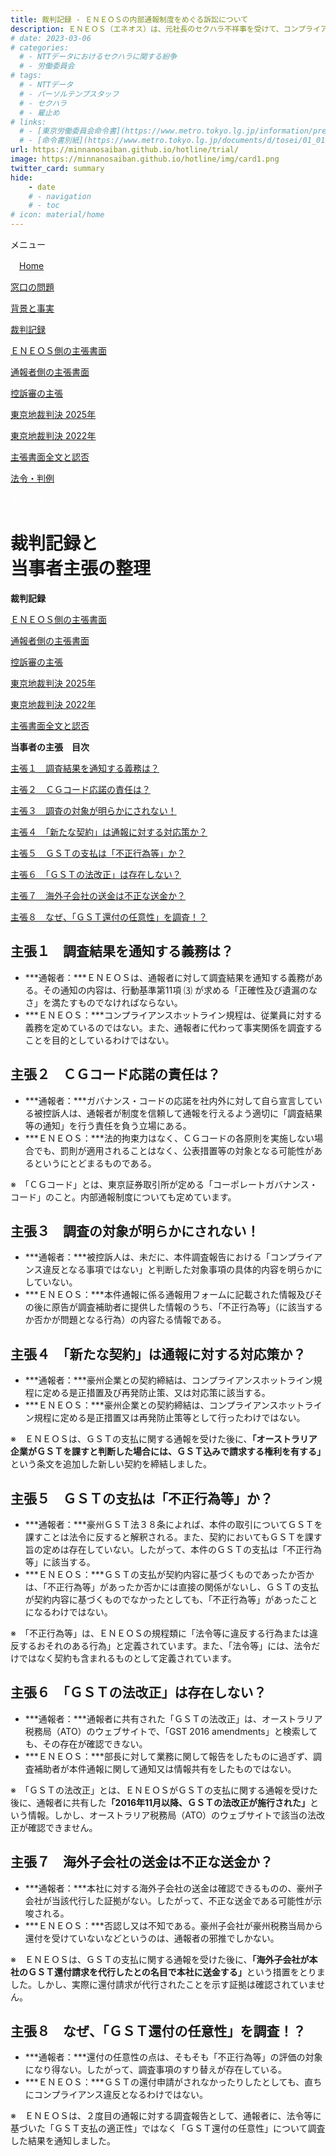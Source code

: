 ```yaml
---
title: 裁判記録 - ＥＮＥＯＳの内部通報制度をめぐる訴訟について
description: ＥＮＥＯＳ（エネオス）は、元社長のセクハラ不祥事を受けて、コンプライアンス徹底を表明しておりますが、通報窓口における対応には問題があるといえます。内部通報制度をめぐる訴訟について、山田悠一郎裁判官・坂巻陽士裁判官の判決文を通じて、公益通報に関する問題を検証していきます。
# date: 2023-03-06
# categories:
  # - NTTデータにおけるセクハラに関する紛争
  # - 労働委員会
# tags:
  # - NTTデータ
  # - パーソルテンプスタッフ
  # - セクハラ
  # - 雇止め
# links:
  # - [東京労働委員会命令書](https://www.metro.tokyo.lg.jp/information/press/2024/03/2024030701)
  # - [命令書別紙](https://www.metro.tokyo.lg.jp/documents/d/tosei/01_01b_02)
url: https://minnanosaiban.github.io/hotline/trial/
image: https://minnanosaiban.github.io/hotline/img/card1.png
twitter_card: summary
hide:
    - date
    # - navigation
    # - toc
# icon: material/home
---
```


<div class="hamburger" onclick="toggleMenu()"> <i class="fa-solid fa-bars"></i> メニュー</div>
<div id="mobileMenu" class="mobile-menu">
<p class="smaller">
<i class="fa-solid fa-house"></i>　<a href="https://minnanosaiban.github.io/hotline/" class="arrow-link">Home</a></p>
<p class="smaller">
<i class="bi bi-chevron-compact-right"></i> <a href="https://minnanosaiban.github.io/hotline/summary/" class="arrow-link">窓口の問題</a></p>
<p class="smaller">
<i class="bi bi-chevron-compact-right"></i> <a href="https://minnanosaiban.github.io/hotline/fact/" class="arrow-link">背景と事実</a></p>
<p class="smaller">
<i class="bi bi-chevron-compact-right"></i> <a href="https://minnanosaiban.github.io/hotline/trial/" class="arrow-link">裁判記録</a></p>
<p class="smaller pad1">
<i class="bi bi-chevron-compact-right"></i> <a href="https://minnanosaiban.github.io/hotline/trial/eneos/" class="arrow-link">ＥＮＥＯＳ側の主張書面</a></p>
<p class="smaller pad1">
<i class="bi bi-chevron-compact-right"></i> <a href="https://minnanosaiban.github.io/hotline/trial/whistleblower/" class="arrow-link">通報者側の主張書面</a></p>
<p class="smaller pad1">
<i class="bi bi-chevron-compact-right"></i> <a href="https://minnanosaiban.github.io/hotline/trial/appeal/" class="arrow-link">控訴審の主張</a></p>
<p class="smaller pad1">
<i class="bi bi-chevron-compact-right"></i> <a href="https://minnanosaiban.github.io/hotline/trial/judgement_2025/" class="arrow-link">東京地裁判決 2025年</a></p>
<p class="smaller pad1">
<i class="bi bi-chevron-compact-right"></i> <a href="https://minnanosaiban.github.io/hotline/trial/judgement_2022/" class="arrow-link">東京地裁判決 2022年</a></p>
<p class="smaller pad1">
<i class="bi bi-chevron-compact-right"></i> <a href="https://minnanosaiban.github.io/eneos-saiban/argument.html" class="arrow-link">主張書面全文と認否</a></p>
<p class="smaller pad1">
<i class="bi bi-chevron-compact-right"></i> <a href="https://minnanosaiban.github.io/hotline/trial/docu/" class="arrow-link">法令・判例</a></p>
</div>

<div class="width-40" markdown>

<p>
  <a href="https://twitter.com/share?url=https://minnanosaiban.github.io/hotline/trial/ &text=裁判記録 - ＥＮＥＯＳの内部通報制度をめぐる訴訟について"
     target="_blank" class="x-share" style="color: #FFFFFF;">
    <i class="fa-brands fa-x-twitter"></i> でシェア
  </a>
</p>

# 裁判記録と<br>当事者主張の整理

<div class="margin08 smaller" markdown>
<p class="smaller">
<b>裁判記録</b>
</p>
<p class="smaller"><i class="bi bi-chevron-compact-right"></i> 
<a href="https://minnanosaiban.github.io/hotline/trial/eneos/" class="arrow-link" >
ＥＮＥＯＳ側の主張書面</a></p>
<p class="smaller"><i class="bi bi-chevron-compact-right"></i> 
<a href="https://minnanosaiban.github.io/hotline/trial/whistleblower/" class="arrow-link" >
通報者側の主張書面</a></p>
<p class="smaller"><i class="bi bi-chevron-compact-right"></i> 
<a href="https://minnanosaiban.github.io/hotline/trial/appeal/" class="arrow-link" >
控訴審の主張</a></p>
<p class="smaller"><i class="bi bi-chevron-compact-right"></i> 
<a href="https://minnanosaiban.github.io/hotline/trial/judgement_2025/" class="arrow-link" >
東京地裁判決 2025年</a></p>
<p class="smaller"><i class="bi bi-chevron-compact-right"></i> 
<a href="https://minnanosaiban.github.io/hotline/trial/judgement_2022/" class="arrow-link" >
東京地裁判決 2022年</a></p>
<p class="smaller"><i class="bi bi-chevron-compact-right"></i> 
<a href="https://minnanosaiban.github.io/eneos-saiban/argument.html" class="arrow-link" >
主張書面全文と認否</a></p>
</div>

<div class="margin08" markdown>
<p class="smaller">
<b>当事者の主張　目次</b>
</p>
<p class="smaller">
<a href="https://minnanosaiban.github.io/hotline/trial/#1" class="arrow-link" >
主張１　調査結果を通知する義務は？</a></p>
<p class="smaller">
<a href="https://minnanosaiban.github.io/hotline/trial/#2" class="arrow-link" >
主張２　ＣＧコード応諾の責任は？</a></p>
<p class="smaller">
<a href="https://minnanosaiban.github.io/hotline/trial/#3" class="arrow-link" >
主張３　調査の対象が明らかにされない！</a></p>
<p class="smaller">
<a href="https://minnanosaiban.github.io/hotline/trial/#4" class="arrow-link" >
主張４　「新たな契約」は通報に対する対応策か？</a></p>
<p class="smaller">
<a href="https://minnanosaiban.github.io/hotline/trial/#5" class="arrow-link" >
主張５　ＧＳＴの支払は「不正行為等」か？</a></p>
<p class="smaller">
<a href="https://minnanosaiban.github.io/hotline/trial/#6" class="arrow-link" >
主張６　「ＧＳＴの法改正」は存在しない？</a></p>
<p class="smaller">
<a href="https://minnanosaiban.github.io/hotline/trial/#7" class="arrow-link" >
主張７　海外子会社の送金は不正な送金か？</a></p>
<p class="smaller">
<a href="https://minnanosaiban.github.io/hotline/trial/#8" class="arrow-link" >
主張８　なぜ、「ＧＳＴ還付の任意性」を調査！？</a></p>
</div>

<a name="1"></a>
## 主張１　調査結果を通知する義務は？

 - ***通報者：***ＥＮＥＯＳは、通報者に対して調査結果を通知する義務がある。その通知の内容は、行動基準第11項 ⑶ が求める「正確性及び遺漏のなさ」を満たすものでなければならない。
 - ***ＥＮＥＯＳ：***コンプライアンスホットライン規程は、従業員に対する義務を定めているのではない。また、通報者に代わって事実関係を調査することを目的としているわけではない。

<a name="2"></a>
## 主張２　ＣＧコード応諾の責任は？
 - ***通報者：***ガバナンス・コードの応諾を社内外に対して自ら宣言している被控訴人は、通報者が制度を信頼して通報を行えるよう適切に「調査結果等の通知」を行う責任を負う立場にある。
 - ***ＥＮＥＯＳ：***法的拘束力はなく、ＣＧコードの各原則を実施しない場合でも、罰則が適用されることはなく、公表措置等の対象となる可能性があるというにとどまるものである。
<p  class="list smallest">
※　「ＣＧコード」とは、東京証券取引所が定める「コーポレートガバナンス・コード」のこと。内部通報制度についても定めています。</p>

<a name="3"></a>
## 主張３　調査の対象が明らかにされない！

 - ***通報者：***被控訴人は、未だに、本件調査報告における「コンプライアンス違反となる事項ではない」と判断した対象事項の具体的内容を明らかにしていない。
 - ***ＥＮＥＯＳ：***本件通報に係る通報用フォームに記載された情報及びその後に原告が調査補助者に提供した情報のうち、「不正行為等」（に該当するか否かが問題となる行為）の内容たる情報である。

<a name="4"></a>
## 主張４　「新たな契約」は通報に対する対応策か？
 - ***通報者：***豪州企業との契約締結は、コンプライアンスホットライン規程に定める是正措置及び再発防止策、又は対応策に該当する。
 - ***ＥＮＥＯＳ：***豪州企業との契約締結は、コンプライアンスホットライン規程に定める是正措置又は再発防止策等として行ったわけではない。
<p  class="list smallest">
※　ＥＮＥＯＳは、ＧＳＴの支払に関する通報を受けた後に、<b>「オーストラリア企業がＧＳＴを課すと判断した場合には、ＧＳＴ込みで請求する権利を有する」</b>という条文を追加した新しい契約を締結しました。</p>

<a name="5"></a>
## 主張５　ＧＳＴの支払は「不正行為等」か？
 - ***通報者：***豪州ＧＳＴ法３８条によれば、本件の取引についてＧＳＴを課すことは法令に反すると解釈される。また、契約においてもＧＳＴを課す旨の定めは存在していない。したがって、本件のＧＳＴの支払は「不正行為等」に該当する。
 - ***ＥＮＥＯＳ：***ＧＳＴの支払が契約内容に基づくものであったか否かは、「不正行為等」があったか否かには直接の関係がないし、ＧＳＴの支払が契約内容に基づくものでなかったとしても、「不正行為等」があったことになるわけではない。
<p  class="list smallest">
※　「不正行為等」は、ＥＮＥＯＳの規程類に「法令等に違反する行為または違反するおそれのある行為」と定義されています。また、「法令等」には、法令だけではなく契約も含まれるものとして定義されています。</p>
 
<a name="6"></a>
## 主張６　「ＧＳＴの法改正」は存在しない？
 - ***通報者：***通報者に共有された「ＧＳＴの法改正」は、オーストラリア税務局（ATO）のウェブサイトで、「GST 2016 amendments」と検索しても、その存在が確認できない。
 - ***ＥＮＥＯＳ：***部長に対して業務に関して報告をしたものに過ぎず、調査補助者が本件通報に関して通知又は情報共有をしたものではない。
<p  class="list smallest">
※　「ＧＳＴの法改正」とは、ＥＮＥＯＳがＧＳＴの支払に関する通報を受けた後に、通報者に共有した<b>「2016年11月以降、ＧＳＴの法改正が施行された」</b>という情報。しかし、オーストラリア税務局（ATO）のウェブサイトで該当の法改正が確認できません。</p>

<a name="7"></a>
## 主張７　海外子会社の送金は不正な送金か？
 - ***通報者：***本社に対する海外子会社の送金は確認できるものの、豪州子会社が当該代行した証拠がない。したがって、不正な送金である可能性が示唆される。
 - ***ＥＮＥＯＳ：***否認し又は不知である。豪州子会社が豪州税務当局から還付を受けていないなどというのは、通報者の邪推でしかない。
<p  class="list smallest">
※　ＥＮＥＯＳは、ＧＳＴの支払に関する通報を受けた後に、<b>「海外子会社が本社のＧＳＴ還付請求を代行したとの名目で本社に送金する」</b>という措置をとりました。しかし、実際に還付請求が代行されたことを示す証拠は確認されていません。</p>

<a name="8"></a>
## 主張８　なぜ、「ＧＳＴ還付の任意性」を調査！？
 - ***通報者：***還付の任意性の点は、そもそも「不正行為等」の評価の対象になり得ない。したがって、調査事項のすり替えが存在している。
 - ***ＥＮＥＯＳ：***ＧＳＴの還付申請がされなかったりしたとしても、直ちにコンプライアンス違反となるわけではない。
<p  class="list smallest">
※　ＥＮＥＯＳは、２度目の通報に対する調査報告として、通報者に、法令等に基づいた「ＧＳＴ支払の適正性」ではなく「ＧＳＴ還付の任意性」について調査した結果を通知しました。</p>

</div>
